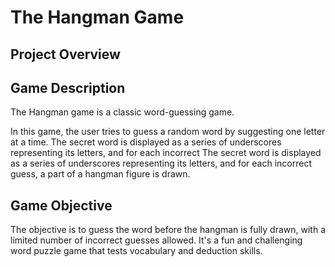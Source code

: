 # The Hangman Game

## Project Overview

## Game Description 

The Hangman game is a classic word-guessing game.

In this game, the user tries to guess a random word by suggesting one letter at a time. The secret word is displayed as a series of underscores representing its letters, and for each incorrect The secret word is displayed as a series of underscores representing its letters, and for each incorrect guess, a part of a hangman figure is drawn.

## Game Objective
The objective is to guess the word before the hangman is fully drawn, with a limited number of incorrect guesses allowed. It's a fun and challenging word puzzle game that tests vocabulary and deduction skills.